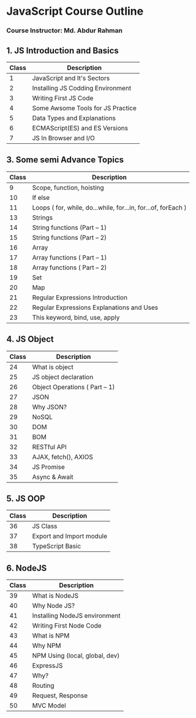 # JavaScript Course Outline
### Course Instructor: Md. Abdur Rahman

## 1. JS Introduction and Basics

| Class | Description |
| --- | --- |
| 1 | JavaScript and It's Sectors |
| 2 | Installing JS Codding Environment |
| 3 | Writing First JS Code |
| 4 | Some Awsome Tools for JS Practice |
| 5 | Data Types and Explanations |
| 6 | ECMAScript(ES) and ES Versions |
| 7 | JS In Browser and I/O |

## 3. Some semi Advance Topics

| Class | Description |
| --- | --- |
| 9 | Scope, function, hoisting |
| 10 | If else |
| 11 | Loops ( for, while, do...while, for...in, for...of, forEach ) |
| 13 | Strings |
| 14 | String functions (Part – 1) |
| 15 | String functions (Part – 2) |
| 16 | Array |
| 17 | Array functions ( Part – 1) |
| 18 | Array functions ( Part – 2) |
| 19 | Set |
| 20 | Map |
| 21 | Regular Expressions Introduction |
| 22 | Regular Expressions Explanations and Uses |
| 23 | This keyword, bind, use, apply |

## 4. JS Object

| Class | Description |
| --- | --- |
| 24 | What is object |
| 25 | JS object declaration |
| 26 | Object Operations ( Part – 1) |
| 27 | JSON |
| 28 | Why JSON? |
| 29 | NoSQL |
| 30 | DOM |
| 31 | BOM |
| 32 | RESTful API |
| 33 | AJAX, fetch(), AXIOS |
| 34 | JS Promise |
| 35 | Async & Await |

## 5. JS OOP

| Class | Description |
| --- | --- |
| 36 | JS Class |
| 37 | Export and Import module |
| 38 | TypeScript Basic |

## 6. NodeJS

| Class | Description |
| --- | --- |
| 39 | What is NodeJS
| 40 | Why Node JS?
| 41 | Installing NodeJS environment
| 42 | Writing First Node Code |
| 43 | What is NPM
| 44 | Why NPM
| 45 | NPM Using (local, global, dev) |
| 46 | ExpressJS
| 47 | Why?
| 48 | Routing
| 49 | Request, Response |
| 50 | MVC Model |